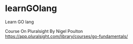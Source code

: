 # learnGOlang
Learn GO lang

Course On Pluralsight By Nigel Poulton
https://app.pluralsight.com/library/courses/go-fundamentals/
